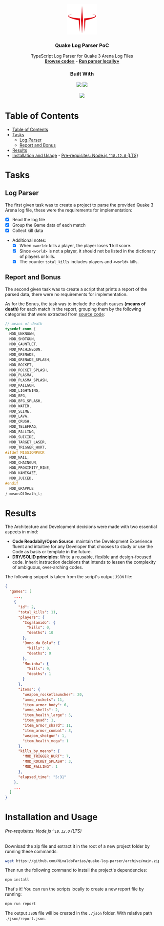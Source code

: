 <!-- Project Summary -->

<br />

<div align="center">
  <a href="https://github.com/NivaldoFarias/quake-log-parser/tree/main/src">
    <img src="assets/img/quake-logo.png" alt="Logo" width="100">
  </a>

  <h3 align="center">Quake Log Parser PoC</h3>
  <div align="center">
    TypeScript Log Parser for Quake 3 Arena Log Files
    <br />
    <a href="https://github.com/NivaldoFarias/quake-log-parser/tree/main/src"><strong>Browse code»</strong></a>
    -
    <a href="https://github.com/NivaldoFarias/quake-log-parser#installation-and-usage"><strong>Run parser locally»</strong></a>
  </div>
</div>

<div align="center">
  <h3>Built With</h3>
  <img src="https://img.shields.io/badge/TypeScript-007ACC?style=for-the-badge&logo=typescript&logoColor=white" height="30px"/>
  <img src="https://img.shields.io/badge/Node.js-43853D?style=for-the-badge&logo=node.js&logoColor=white" height="30px"/>

  <!-- Badges source: https://dev.to/envoy_/150-badges-for-github-pnk -->
</div>

<br />

<div align="center">
  <img src="https://img.shields.io/badge/license-MIT-%23A8D1FF?style=flat-square" />
</div>

<!-- Table of Contents -->

# Table of Contents

- [Table of Contents](#table-of-contents)
- [Tasks](#tasks)
  - [Log Parser](#log-parser)
  - [Report and Bonus](#report-and-bonus)
- [Results](#results)
- [Installation and Usage](#installation-and-usage)
          - [Pre-requisites: Node.js `^18.12.0` (LTS)](#pre-requisites-nodejs-18120-lts)

<!-- Task and Goals -->

# Tasks

## Log Parser

The first given task was to create a project to parse the provided Quake 3 Arena log file, these were the requirements for implementation:

- [x] Read the log file
- [x] Group the Game data of each match
- [x] Collect kill data
- Additional notes:
  - [x] When `<world>` kills a player, the player loses **1** kill score.
  - [x] Since `<world>` is not a player, it should not be listed in the dictionary of players or kills.
  - [x] The counter `total_kills` includes players and `<world>` kills.

## Report and Bonus

The second given task was to create a script that prints a report of the parsed data, there were no requirements for implementation.

As for the Bonus, the task was to include the death causes **(means of death)** for each match in the report, grouping them by the following categories that were extracted from [source code](https://github.com/id-Software/Quake-III-Arena/blob/master/code/game/bg_public.h):

```c
// means of death
typedef enum {
  MOD_UNKNOWN,
  MOD_SHOTGUN,
  MOD_GAUNTLET,
  MOD_MACHINEGUN,
  MOD_GRENADE,
  MOD_GRENADE_SPLASH,
  MOD_ROCKET,
  MOD_ROCKET_SPLASH,
  MOD_PLASMA,
  MOD_PLASMA_SPLASH,
  MOD_RAILGUN,
  MOD_LIGHTNING,
  MOD_BFG,
  MOD_BFG_SPLASH,
  MOD_WATER,
  MOD_SLIME,
  MOD_LAVA,
  MOD_CRUSH,
  MOD_TELEFRAG,
  MOD_FALLING,
  MOD_SUICIDE,
  MOD_TARGET_LASER,
  MOD_TRIGGER_HURT,
#ifdef MISSIONPACK
  MOD_NAIL,
  MOD_CHAINGUN,
  MOD_PROXIMITY_MINE,
  MOD_KAMIKAZE,
  MOD_JUICED,
#endif
  MOD_GRAPPLE
} meansOfDeath_t;

```

<!-- Results -->

# Results

The Architecture and Development decisions were made with two essential aspects in mind:

- **Code Readabily/Open Source**: maintain the Development Experience fluent and intuitive for any Developer that chooses to study or use the Code as basis or template in the future.
- **DRY/SOLID principles**: Write a reusable, flexible and design-focused code. Inherit instruction decisions that intends to lessen the complexity of ambiguous, over-arching codes.

The following snippet is taken from the script's output `JSON` file:

```json
{
  "games": [
    ...,
    {
      "id": 2,
      "total_kills": 11,
      "players": {
        "Isgalamido": {
          "kills": 0,
          "deaths": 10
        },
        "Dono da Bola": {
          "kills": 0,
          "deaths": 0
        },
        "Mocinha": {
          "kills": 0,
          "deaths": 1
        }
      },
      "items": {
        "weapon_rocketlauncher": 20,
        "ammo_rockets": 11,
        "item_armor_body": 6,
        "ammo_shells": 2,
        "item_health_large": 5,
        "item_quad": 1,
        "item_armor_shard": 11,
        "item_armor_combat": 3,
        "weapon_shotgun": 1,
        "item_health_mega": 1
      },
      "kills_by_means": {
        "MOD_TRIGGER_HURT": 7,
        "MOD_ROCKET_SPLASH": 3,
        "MOD_FALLING": 1
      },
      "elapsed_time": "5:31"
    },
    ...
  ]
}
```

<!-- Installation and Usage -->

# Installation and Usage

###### Pre-requisites: Node.js `^18.12.0` (LTS)

Download the zip file and extract it in the root of a new project folder by running these commands:

```bash
wget https://github.com/NivaldoFarias/quake-log-parser/archive/main.zip
```

Then run the following command to install the project's dependencies:

```bash
npm install
```

That's it! You can run the scripts locally to create a new report file by running:

```bash
npm run report
```

The output `JSON` file will be created in the `./json` folder. With relative path `./json/report.json`.
